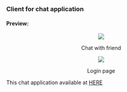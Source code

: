 ### Client for chat application

#### Preview:

 <p align="center">
<img src="https://user-images.githubusercontent.com/25551568/55799618-01cd4900-5afc-11e9-9d6b-b446a7c3f7d7.png" />
</p>
<p align="center">Chat with friend</p>
 <p align="center">
<img src="https://user-images.githubusercontent.com/25551568/55799708-3b9e4f80-5afc-11e9-924d-f18a08e591cd.png" />
</p>
<p align="center">Login page</p>

This chat application available at [HERE ](http://35.240.157.180:3000)
